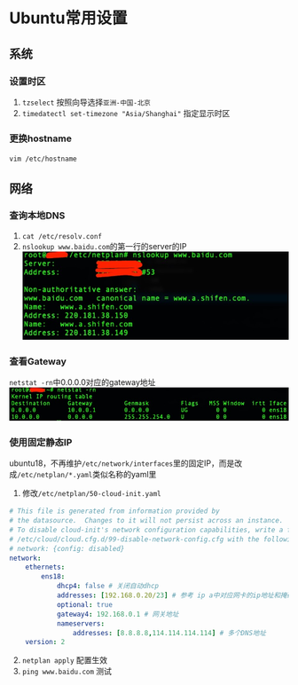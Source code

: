 # Ubuntu常用设置

## 系统

### 设置时区

1. `tzselect` 按照向导选择`亚洲-中国-北京`
2. `timedatectl set-timezone "Asia/Shanghai"` 指定显示时区

### 更换hostname

`vim /etc/hostname`

## 网络

### 查询本地DNS

1. `cat /etc/resolv.conf`
2. `nslookup www.baidu.com`的第一行的server的IP
![ubuntu_dns](ubuntu_dns.jpg)

### 查看Gateway

`netstat -rn`中0.0.0.0对应的gateway地址
![ubuntu_gateway](ubuntu_gateway.jpg)

### 使用固定静态IP

ubuntu18，不再维护`/etc/network/interfaces`里的固定IP，而是改成`/etc/netplan/*.yaml`类似名称的yaml里

1. 修改`/etc/netplan/50-cloud-init.yaml`
```yaml
# This file is generated from information provided by
# the datasource.  Changes to it will not persist across an instance.
# To disable cloud-init's network configuration capabilities, write a file
# /etc/cloud/cloud.cfg.d/99-disable-network-config.cfg with the following:
# network: {config: disabled}
network:
    ethernets:
        ens18:
            dhcp4: false # 关闭自动dhcp
            addresses: [192.168.0.20/23] # 参考 ip a中对应网卡的ip地址和掩码
            optional: true
            gateway4: 192.168.0.1 # 网关地址
            nameservers:
                addresses: [8.8.8.8,114.114.114.114] # 多个DNS地址
    version: 2
```
2. `netplan apply` 配置生效
3. `ping www.baidu.com` 测试
